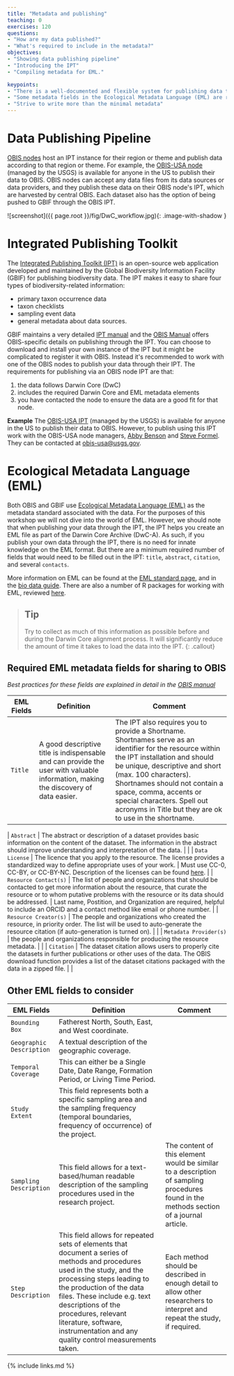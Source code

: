 ```yaml
---
title: "Metadata and publishing"
teaching: 0
exercises: 120
questions:
- "How are my data published?"
- "What's required to include in the metadata?"
objectives:
- "Showing data publishing pipeline"
- "Introducing the IPT"
- "Compiling metadata for EML."

keypoints:
- "There is a well-documented and flexible system for publishing data to OBIS"
- "Some metadata fields in the Ecological Metadata Language (EML) are required for publishing to OBIS."
- "Strive to write more than the minimal metadata"
---
```


# Data Publishing Pipeline

[OBIS nodes](https://obis.org/contact/) host an IPT instance for their region or theme and publish data according to that region or theme. For example, the [OBIS-USA node](https://obis.org/node/b7c47783-a020-4173-b390-7b57c4fa1426) (managed by the USGS) is available for anyone in the US to publish their data to OBIS. OBIS nodes can accept any data files from its data sources or data providers, and they publish these data on their OBIS node's IPT, which are harvested by central OBIS. Each dataset also has the option of being pushed to GBIF through the OBIS IPT.  

![screenshot]({{ page.root }}/fig/DwC_workflow.jpg){: .image-with-shadow }

# Integrated Publishing Toolkit

The [Integrated Publishing Toolkit (IPT)](https://www.gbif.org/ipt) is an open-source web application developed and maintained by the Global Biodiversity Information Facility (GBIF) for publishing biodiversity data. The IPT makes it easy to share four types of biodiversity-related information:

- primary taxon occurrence data
- taxon checklists
- sampling event data
- general metadata about data sources.

GBIF maintains a very detailed [IPT manual](https://ipt.gbif.org/manual/en/ipt/latest/) and the [OBIS Manual](https://manual.obis.org/data_publication.html) offers OBIS-specific details on publishing through the IPT. You can choose to download and install your own instance of the IPT but it might be complicated to register it with OBIS. Instead it's recommended to work with one of the OBIS nodes to publish your data through their IPT. The requirements for publishing via an OBIS node IPT are that:

1. the data follows Darwin Core (DwC)
1. includes the required Darwin Core and EML metadata elements
1. you have contacted the node to ensure the data are a good fit for that node.

**Example**
The [OBIS-USA IPT](https://ipt-obis.gbif.us/) (managed by the USGS) is available for anyone in the US to publish their data to OBIS. However, to publish using this IPT work with the OBIS-USA node managers, [Abby Benson](https://www.usgs.gov/staff-profiles/abby-benson) and [Steve Formel](https://www.usgs.gov/staff-profiles/stephen-k-formel). They can be contacted at obis-usa@usgs.gov.

# Ecological Metadata Language (EML) 

Both OBIS and GBIF use [Ecological Metadata Language (EML)](https://eml.ecoinformatics.org/) as the metadata standard associated with the data. For the purposes of this workshop we will not dive into the world of EML. However, we should note that when publishing your data through the IPT, the IPT helps you create an EML file as part of the Darwin Core Archive (DwC-A). As such, if you publish your own data through the IPT, there is no need for innate knowledge on the EML format. But there are a minimum required number of fields that would need to be filled out in the IPT: `title`, `abstract`, `citation`, and several `contacts`. 

More information on EML can be found at the [EML standard page](https://eml.ecoinformatics.org/), and in the [bio data guide](https://ioos.github.io/bio_data_guide/extras.html#ecological-metadata-language-eml). There are also a number of R packages for working with EML, reviewed [here](https://livingnorway.github.io/LivingNorwayR/articles/EML_R_packages_overview.html).

> ## Tip 
> Try to collect as much of this information as possible before and during the Darwin Core alignment process. It will 
> significantly reduce the amount of time it takes to load the data into the IPT.
{: .callout}

## Required EML metadata fields for sharing to OBIS

_Best practices for these fields are explained in detail in the [OBIS manual](https://manual.obis.org/eml)_

| EML Fields | Definition | Comment |
| ---------- | ---------- | ------- |
| `Title` | A good descriptive title is indispensable and can provide the user with valuable information, making the discovery of data easier. | The IPT also requires you to provide a Shortname. Shortnames serve as an identifier for the resource within the IPT installation and should be unique, descriptive and short (max. 100 characters). Shortnames should not contain a space, comma, accents or special characters. Spell out acronyms in Title but they are ok to use in the shortname. |

| `Abstract`             | The abstract or description of a dataset provides basic information on the content of the dataset. The information in the abstract should improve understanding and interpretation of the data.                                |                                                                                                                                                                                      |
| `Data License`         | The licence that you apply to the resource. The license provides a standardized way to define appropriate uses of your work.                                                                                                   | Must use CC-0, CC-BY, or CC-BY-NC. Description of the licenses can be found [here](https://manual.obis.org/policy.html#data-sharing-agreement).                                                                                                                                                   |
| `Resource Contact(s)`  | The list of people and organizations that should be contacted to get more information about the resource, that curate the resource or to whom putative problems with the resource or its data should be addressed.             | Last name, Postition, and Organization are required, helpful to include an ORCID and a contact method like email or phone number.                                                                 |
| `Resource Creator(s)`  | The people and organizations who created the resource, in priority order. The list will be used to auto-generate the resource citation (if auto-generation is turned on).                                                      |                                                                                                                                                                                      |
| `Metadata Provider(s)` | the people and organizations responsible for producing the resource metadata.                                                                                                                                                  |                                                                                                                                                                                      |
| `Citation`             | The dataset citation allows users to properly cite the datasets in further publications or other uses of the data. The OBIS download function provides a list of the dataset citations packaged with the data in a zipped file. |                                                                                                                                                                                      |

## Other EML fields to consider

| EML Fields               | Definition | Comment |
|--------------------------|------------|---------|
| `Bounding Box`           | Fatherest North, South, East, and West coordinate. |  |
| `Geographic Description` | A textual description of the geographic coverage.  |  |
| `Temporal Coverage`      | This can either be a Single Date, Date Range, Formation Period, or Living Time Period. |  |
| `Study Extent`           | This field represents both a specific sampling area and the sampling frequency (temporal boundaries, frequency of occurrence) of the project. |  |
| `Sampling Description`   | This field allows for a text-based/human readable description of the sampling procedures used in the research project. | The content of this element would be similar to a description of sampling procedures found in the methods section of a journal article.  |
| `Step Description`       | This field allows for repeated sets of elements that document a series of methods and procedures used in the study, and the processing steps leading to the production of the data files. These include e.g. text descriptions of the procedures, relevant literature, software, instrumentation and any quality control measurements taken. | Each method should be described in enough detail to allow other researchers to interpret and repeat the study, if required. |

{% include links.md %}
